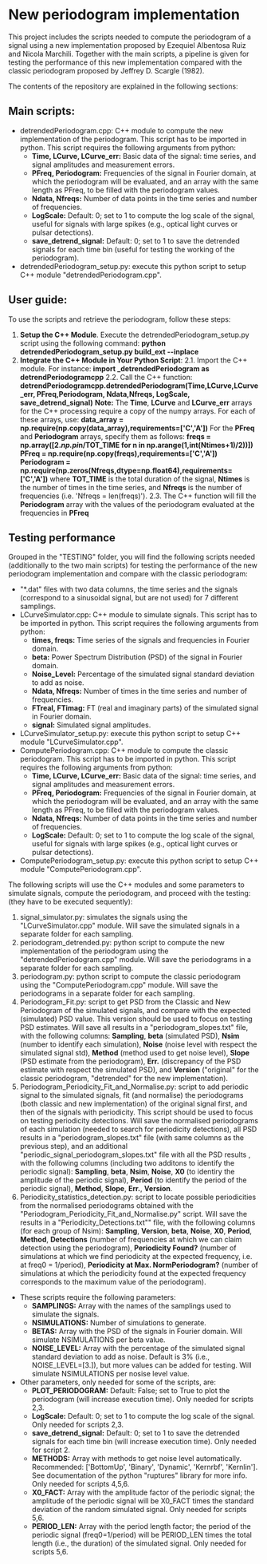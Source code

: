 # New periodogram implementation

This project includes the scripts needed to compute the periodogram of a signal using a new implementation proposed by Ezequiel Albentosa Ruiz and Nicola Marchili. Together with the main scripts, a pipeline is given for testing the performance of this new implementation compared with the classic periodogram proposed by Jeffrey D. Scargle (1982).

The contents of the repository are explained in the following sections:

## Main scripts:
- detrendedPeriodogram.cpp: C++ module to compute the new implementation of the periodogram. This script has to be imported in python. This script requires the following arguments from python:
  - **Time, LCurve, LCurve_err:** Basic data of the signal: time series, and signal amplitudes and measurement errors.
  - **PFreq, Periodogram:** Frequencies of the signal in Fourier domain, at which the periodogram will be evaluated, and an array with the same length as PFreq, to be filled with the periodogram values.
  - **Ndata, Nfreqs:** Number of data points in the time series and number of frequencies.
  - **LogScale:** Default: 0; set to 1 to compute the log scale of the signal, useful for signals with large spikes (e.g., optical light curves or pulsar detections).
  - **save_detrend_signal:** Default: 0; set to 1 to save the detrended signals for each time bin (useful for testing the working of the periodogram).
- detrendedPeriodogram_setup.py: execute this python script to setup C++ module "detrendedPeriodogram.cpp".

## User guide:
To use the scripts and retrieve the periodogram, follow these steps:
1. **Setup the C++ Module**. Execute the detrendedPeriodogram_setup.py script using the following command:
           **python detrendedPeriodogram_setup.py build_ext --inplace**
2. **Integrate the C++ Module in Your Python Script**:
   2.1. Import the C++ module. For instance:
           **import _detrendedPeriodogram as detrendPeriodogramcpp**
   2.2. Call the C++ function:
           **detrendPeriodogramcpp.detrendedPeriodogram(Time,LCurve,LCurve_err, PFreq,Periodogram, Ndata,Nfreqs, LogScale, save_detrend_signal)**
        **Note:** The **Time**, **LCurve** and **LCurve_err** arrays for the C++ processing require a copy of the numpy arrays. For each of these arrays, use:
           **data_array = np.require(np.copy(data_array),requirements=['C','A'])**
        For the **PFreq** and **Periodogram** arrays, specify them as follows:
           **freqs = np.array([2.*np.pi*n/TOT_TIME for n in np.arange(1,int(Ntimes+1)/2))])**
           **PFreq = np.require(np.copy(freqs),requirements=['C','A'])**
           **Periodogram = np.require(np.zeros(Nfreqs,dtype=np.float64),requirements=['C','A'])**
           where **TOT_TIME** is the total duration of the signal, **Ntimes** is the number of times in the time series, and **Nfreqs** is the number of frequencies (i.e. 'Nfreqs = len(freqs)').
   2.3. The C++ function will fill the **Periodogram** array with the values of the periodogram evaluated at the frequencies in **PFreq**
   

## Testing performance
Grouped in the "TESTING" folder, you will find the following scripts needed (additionally to the two main scripts) for testing the performance of the new periodogram implementation and compare with the classic periodogram:
- "*.dat" files with two data columns, the time series and the signals (correspond to a sinusoidal signal, but are not used) for 7 different samplings. 
- LCurveSimulator.cpp: C++ module to simulate signals. This script has to be imported in python. This script requires the following arguments from python:
  - **times, freqs:** Time series of the signals and frequencies in Fourier domain.
  - **beta:** Power Spectrum Distribution (PSD) of the signal in Fourier domain.
  - **Noise_Level:** Percentage of the simulated signal standard deviation to add as noise.
  - **Ndata, Nfreqs:** Number of times in the time series and number of frequencies.
  - **FTreal, FTimag:** FT (real and imaginary parts) of the simulated signal in Fourier domain.
  - **signal:** Simulated signal amplitudes.
- LCurveSimulator_setup.py: execute this python script to setup C++ module "LCurveSimulator.cpp".
- ComputePeriodogram.cpp: C++ module to compute the classic periodogram. This script has to be imported in python. This script requires the following arguments from python:
  - **Time, LCurve, LCurve_err:** Basic data of the signal: time series, and signal amplitudes and measurement errors.
  - **PFreq, Periodogram:** Frequencies of the signal in Fourier domain, at which the periodogram will be evaluated, and an array with the same length as PFreq, to be filled with the periodogram values.
  - **Ndata, Nfreqs:** Number of data points in the time series and number of frequencies.
  - **LogScale:** Default: 0; set to 1 to compute the log scale of the signal, useful for signals with large spikes (e.g., optical light curves or pulsar detections).
- ComputePeriodogram_setup.py: execute this python script to setup C++ module "ComputePeriodogram.cpp".

The following scripts will use the C++ modules and some parameters to simulate signals, compute the periodogram, and proceed with the testing: (they have to be executed sequently):
1. signal_simulator.py: simulates the signals using the "LCurveSimulator.cpp" module. Will save the simulated signals in a separate folder for each sampling.
2. periodogram_detrended.py: python script to compute the new implementation of the periodogram using the "detrendedPeriodogram.cpp" module. Will save the periodograms in a separate folder for each sampling.
3. periodogram.py: python script to compute the classic periodogram using the "ComputePeriodogram.cpp" module. Will save the periodograms in a separate folder for each sampling.
4. Periodogram_Fit.py: script to get PSD from the Classic and New Periodogram of the simulated signals, and compare with the expected (simulated) PSD value. This version should be used to focus on testing PSD estimates. Will save all results in a "periodogram_slopes.txt" file, with the following columns: **Sampling**, **beta** (simulated PSD), **Nsim** (number to identify each simulation), **Noise** (noise level with respect the simulated signal std), **Method** (method used to get noise level), **Slope** (PSD estimate from the periodogram), **Err.** (discrepancy of the PSD estimate with respect the simulated PSD), and **Version** ("original" for the classic periodogram, "detrended" for the new implementation).
5. Periodogram_Periodicity_Fit_and_Normalise.py: script to add periodic signal to the simulated signals, fit (and normalise) the periodograms (both classic and new implementation) of the original signal first, and then of the signals with periodicity. This script should be used to focus on testing periodicity detections. Will save the normalised periodograms of each simulation (needed to search for periodicity detections), all PSD results in a "periodogram_slopes.txt" file (with same columns as the previous step), and an additional "periodic_signal_periodogram_slopes.txt" file with all the PSD results , with the following columns (including two additons to identify the periodic signal): **Sampling**, **beta**, **Nsim**, **Noise**, **X0** (to identiry the amplitude of the periodic signal), **Period** (to identify the period of the periodic signal), **Method**, **Slope**, **Err.**, **Version**.
6. Periodicity_statistics_detection.py: script to locate possible periodicities from the normalised periodograms obtained with the "Periodogram_Periodicity_Fit_and_Normalise.py" script. Will save the results in a "Periodicity_Detections.txt"" file, with the following columns (for each group of Nsim): **Sampling**, **Version**, **beta**, **Noise**, **X0**, **Period**, **Method**, **Detections** (number of frequencies at which we can claim detection using the periodogram), **Periodicity Found?** (number of simulations at which we find periodicity at the expected frequency, i.e. at freq0 = 1/period), **Periodicity at Max. NormPeriodogram?** (number of simulations at which the periodicity found at the expected frequency corresponds to the maximum value of the periodogram).
- These scripts require the following parameters:
  - **SAMPLINGS:** Array with the names of the samplings used to simulate the signals.
  - **NSIMULATIONS:** Number of simulations to generate.
  - **BETAS:** Array with the PSD of the signals in Fourier domain. Will simulate NSIMULATIONS per beta value.
  - **NOISE_LEVEL:** Array with the percentage of the simulated signal standard deviation to add as noise. Default is 3% (i.e., NOISE_LEVEL=[3.]), but more values can be added for testing. Will simulate NSIMULATIONS per nosise level value.
- Other parameters, only needed for some of the scripts, are:
  - **PLOT_PERIODOGRAM:** Default: False; set to True to plot the periodogram (will increase execution time). Only needed for scripts 2,3.
  - **LogScale:** Default: 0; set to 1 to compute the log scale of the signal. Only needed for scripts 2,3.
  - **save_detrend_signal:** Default: 0; set to 1 to save the detrended signals for each time bin (will increase execution time). Only needed for script 2.
  - **METHODS:** Array with methods to get noise level automatically. Recommended: ['BottomUp', 'Binary', 'Dynamic', 'Kernrbf', 'Kernlin']. See documentation of the python "ruptures" library for more info. Only needed for scripts 4,5,6.
  - **X0_FACT:** Array with the amplitude factor of the periodic signal; the amplitude of the periodic signal will be X0_FACT times the standard deviation of the random simulated signal. Only needed for scripts 5,6.
  - **PERIOD_LEN:** Array with the period length factor; the period of the periodic signal (freq0=1/period) will be PERIOD_LEN times the total length (i.e., the duration) of the simulated signal. Only needed for scripts 5,6.
